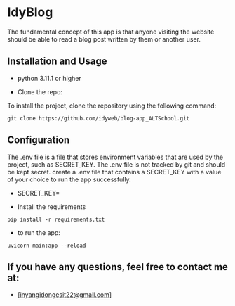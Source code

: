 # IdyBlog
The fundamental concept of this app is that anyone visiting the website should be able to read a blog post written by them or another user.

## Installation and Usage
* python 3.11.1 or higher

* Clone the repo:

To install the project, clone the repository using the following command:

``` git clone https://github.com/idyweb/blog-app_ALTSchool.git ```

## Configuration

The .env file is a file that stores environment variables that are used by the project, such as SECRET_KEY. The .env file is not tracked by git and should be kept secret.
create a .env file that contains a SECRET_KEY with a value of your choice to run the app successfully.
* SECRET_KEY=

* Install the requirements

``` pip install -r requirements.txt ```

* to run the app:

``` uvicorn main:app --reload ```

## If you have any questions, feel free to contact me at:
* [inyangidongesit22@gmail.com]
